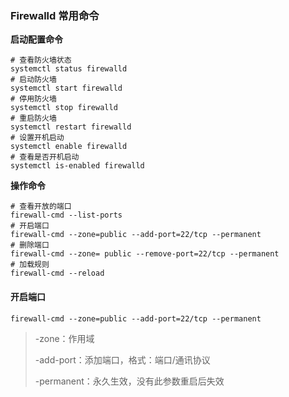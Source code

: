 ### Firewalld 常用命令

**启动配置命令**

~~~shell
# 查看防火墙状态
systemctl status firewalld
# 启动防火墙
systemctl start firewalld
# 停用防火墙
systemctl stop firewalld
# 重启防火墙
systemctl restart firewalld
# 设置开机启动
systemctl enable firewalld
# 查看是否开机启动
systemctl is-enabled firewalld
~~~

**操作命令**

~~~shell
# 查看开放的端口
firewall-cmd --list-ports
# 开启端口
firewall-cmd --zone=public --add-port=22/tcp --permanent
# 删除端口
firewall-cmd --zone= public --remove-port=22/tcp --permanent
# 加载规则
firewall-cmd --reload
~~~

#### 开启端口

~~~shell
firewall-cmd --zone=public --add-port=22/tcp --permanent
~~~

> -zone：作用域
>
> -add-port：添加端口，格式：端口/通讯协议
>
> -permanent：永久生效，没有此参数重启后失效

